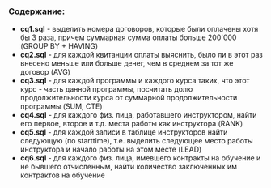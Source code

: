 ### Содержание:
* **cq1.sql** - выделить номера договоров, которые были оплачены хотя бы 3 раза, причем суммарная сумма оплаты больше 200'000 (GROUP BY + HAVING)
* **cq2.sql** - для каждой квитанции оплаты выяснить, было ли в этот раз внесено меньше или больше денег, чем в среднем за тот же договор (AVG)
* **cq3.sql** - для каждой программы и каждого курса таких, что этот курс - часть данной программы, посчитать долю продолжительности курса от суммарной продолжительности программы (SUM, CTE)
* **cq4.sql** - для каждого физ. лица, работавшего инструктором, найти его первое, второе и т.д. места работы как инструктора (RANK) 
* **cq5.sql** - для каждой записи в таблице инструкторов найти следующую (по starttime), т.е. выделить следующее место работы инструктора и начало работы на этом месте (LEAD)
* **cq6.sql** - для каждого физ. лица, имевшего контракты на обучение и не бывшего отчисленным, найти количество заключенных им контрактов на обучение


